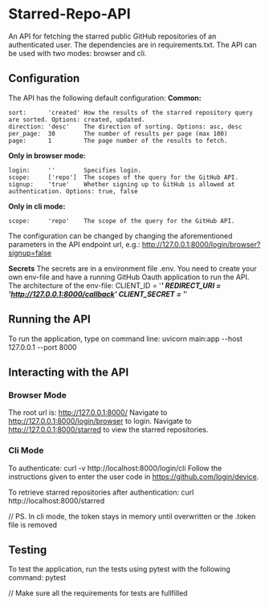 # Starred-Repo-API
An API for fetching the starred public GitHub repositories of an authenticated user.
The dependencies are in requirements.txt.
The API can be used with two modes: browser and cli.

## Configuration
The API has the following default configuration:
**Common:**
```
sort:      'created' How the results of the starred repository query are sorted. Options: created, updated.
direction: 'desc'    The direction of sorting. Options: asc, desc
per_page:  30        The number of results per page (max 100)
page:      1         The page number of the results to fetch.
```
**Only in browser mode:**
```
login:     ''        Specifies login.
scope:     ['repo']  The scopes of the query for the GitHub API.
signup:    'true'    Whether signing up to GitHub is allowed at authentication. Options: true, false
```
**Only in cli mode:**
```
scope:     'repo'    The scope of the query for the GitHub API.
```
The configuration can be changed by changing the aforementioned parameters in the API endpoint url, e.g.:
http://127.0.0.1:8000/login/browser?signup=false


**Secrets**
The secrets are in a environment file .env. You need to create your own env-file and have a running GitHub Oauth application to run the API.
The architecture of the env-file:
CLIENT_ID = '***'
REDIRECT_URI = 'http://127.0.0.1:8000/callback'
CLIENT_SECRET = '***'

## Running the API
To run the application, type on command line:
uvicorn main:app --host 127.0.0.1 --port 8000

## Interacting with the API

### Browser Mode
The root url is: http://127.0.0.1:8000/
Navigate to http://127.0.0.1:8000/login/browser to login. 
Navigate to http://127.0.0.1:8000/starred to view the starred repositories.

### Cli Mode
To authenticate: curl -v http://localhost:8000/login/cli
Follow the instructions given to enter the user code in https://github.com/login/device.

To retrieve starred repositories after authentication: curl http://localhost:8000/starred

// PS. In cli mode, the token stays in memory until overwritten or the .token file is removed

## Testing
To test the application, run the tests using pytest with the following command:
pytest

// Make sure all the requirements for tests are fullfilled

